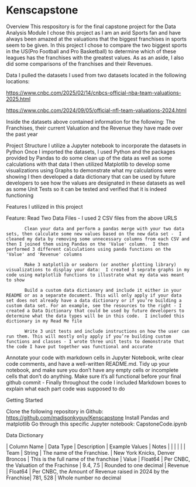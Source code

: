 # Kenscapstone
Overview
This respository is for the final capstone project for the Data Analysis Module
I chose this project as I am an avid Sports fan and have always been amazed at the valuations that the biggest franchises in sports seem to be given.  In this project I chose to compare the two biggest sports in the US(Pro Football and Pro Basketball) to determine which of these leagues has the franchises with the greatest values.  As as an aside, I also did some comparisons of the franchises and their Revenues.

Data
I pulled the datasets I used from two datasets located in the following locations:

https://www.cnbc.com/2025/02/14/cnbcs-official-nba-team-valuations-2025.html

https://www.cnbc.com/2024/09/05/official-nfl-team-valuations-2024.html

Inside the datasets above contained information for the following:  The Franchises, their current Valuation and the Revenue they have made over the past year

Project Structure
I utilize a Jupyter notebook to incorporate the datasets in Python
Once I imported the datasets, I used Python and the packages provided by Pandas to do some clean up of the data as well as some calculations with that data
I then utilized Matplotlib to develop some visualizations using Graphs to demonstrate what my calculations were showing
I then developed a data dictionary that can be used by future developers to see how the values are designated in these datasets as well as some Unit Tests so it can be tested and verified that it is indeed functioning

Features I utilized in this project

Feature:  Read Two Data Files - I used 2 CSV files from the above URLS
           
           Clean your data and perform a pandas merge with your two data sets, then calculate some new values based on the new data set -  I cleaned my data by removing some unnecessary columns from each CSV and then I joined them using Pandas on the 'Value' column.  I then performed 3 different calculations using panda functions on the 'Value' and 'Revenue' columns

           Make 3 matplotlib or seaborn (or another plotting library) visualizations to display your data:  I created 3 seprate graphs in my code using matplotlib functions to illustrate what my data was meant to show

           Build a custom data dictionary and include it either in your README or as a separate document. This will only apply if your data set does not already have a data dictionary or if you’re building a custom data set. For an example, see the resources to the right - I created a Data Dictionary that could be used by future developers to determine what the data types will be in this code.  I included this dictionary in my Read Me file

           Write 3 unit tests and include instructions on how the user can run them. This will mostly only apply if you’re building custom functions and classes - I wrote three unit tests to demonstrate that the code I have put together was functional and accurate

           
Annotate your code with markdown cells in Jupyter Notebook, write clear code comments, and have a well-written README.md. Tidy up your notebook, and make sure you don’t have any empty cells or incomplete cells that don’t do anything. Make sure it’s all functional before your final github commit -  Finally throughout the code I included Markdown boxes to explain what each part code was supposed to do

Getting Started

  Clone the following repository in Github:  https://github.com/madisonkyguy/Kenscapstone
  Install Pandas and matplotlib
  Go through this specific Jupyter notebook:  CapstoneCode.ipynb

Data Dictionary

|  Column Name |  Data Type |  Description                                                    |  Example Values                  |   Notes
|              |            |                                                                 |                                  |
|   Team       |   String   |  The name of the Franchise.                                     |  New York Knicks, Denver Broncos | This is the full name of the franchise
|   Value      |   Float64  |  Per CNBC, the Valuation of the Frachinse                       |   9.4, 7.5                       | Rounded to one decimal
|   Revenue    |   Float64  |  Per CNBC, the Amount of Revenue raised in 2024 by the Franchise|  781, 528                        | Whole number no decimal
